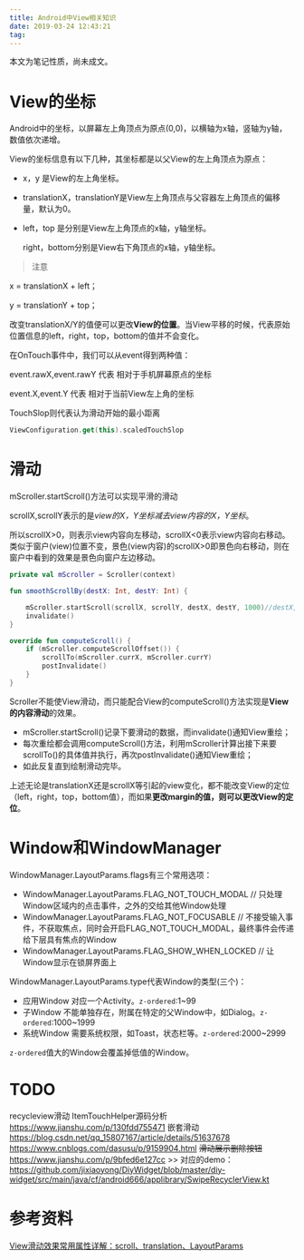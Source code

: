 ```yaml
---
title: Android中View相关知识
date: 2019-03-24 12:43:21
tag: 
---
```


本文为笔记性质，尚未成文。

# View的坐标

Android中的坐标，以屏幕左上角顶点为原点(0,0)，以横轴为x轴，竖轴为y轴，数值依次递增。

View的坐标信息有以下几种，其坐标都是以父View的左上角顶点为原点：

* x，y 是View的左上角坐标。

* translationX，translationY是View左上角顶点与父容器左上角顶点的偏移量，默认为0。

* left，top 是分别是View左上角顶点的x轴，y轴坐标。

  right，bottom分别是View右下角顶点的x轴，y轴坐标。

> 注意

x = translationX + left；

y = translationY + top；

改变translationX/Y的值便可以更改**View的位置**。当View平移的时候，代表原始位置信息的left，right，top，bottom的值并不会变化。

在OnTouch事件中，我们可以从event得到两种值：

event.rawX,event.rawY 代表 相对于手机屏幕原点的坐标

event.X,event.Y 代表 相对于当前View左上角的坐标

TouchSlop则代表认为滑动开始的最小距离

```kotlin
ViewConfiguration.get(this).scaledTouchSlop
```

# 滑动

mScroller.startScroll()方法可以实现平滑的滑动

scrollX,scrollY表示的是*view的X，Y坐标减去view内容的X，Y坐标*。

所以scrollX>0，则表示view内容向左移动，scrollX<0表示view内容向右移动。类似于窗户(view)位置不变，景色(view内容)的scrollX>0即景色向右移动，则在窗户中看到的效果是景色向窗户左边移动。

```kotlin
private val mScroller = Scroller(context)

fun smoothScrollBy(destX: Int, destY: Int) {

    mScroller.startScroll(scrollX, scrollY, destX, destY, 1000)//destX, destY的值如果是正的话，会向左，上方移动
    invalidate()
}

override fun computeScroll() {
    if (mScroller.computeScrollOffset()) {
        scrollTo(mScroller.currX, mScroller.currY)
        postInvalidate()
    }
}
```

Scroller不能使View滑动，而只能配合View的computeScroll()方法实现是**View的内容滑动**的效果。

* mScroller.startScroll()记录下要滑动的数据，而invalidate()通知View重绘；
* 每次重绘都会调用computeScroll()方法，利用mScroller计算出接下来要scrollTo()的具体值并执行，再次postInvalidate()通知View重绘；
* 如此反复直到绘制滑动完毕。

上述无论是translationX还是scrollX等引起的view变化，都不能改变View的定位（left，right，top，bottom值），而如果**更改margin的值，则可以更改View的定位**。



# Window和WindowManager

WindowManager.LayoutParams.flags有三个常用选项：

* WindowManager.LayoutParams.FLAG_NOT_TOUCH_MODAL // 只处理Window区域内的点击事件，之外的交给其他Window处理
* WindowManager.LayoutParams.FLAG_NOT_FOCUSABLE // 不接受输入事件，不获取焦点，同时会开启FLAG_NOT_TOUCH_MODAL，最终事件会传递给下层具有焦点的Window
* WindowManager.LayoutParams.FLAG_SHOW_WHEN_LOCKED  // 让Window显示在锁屏界面上

WindowManager.LayoutParams.type代表Window的类型(三个)：

* 应用Window 对应一个Activity。`z-ordered`:1~99
* 子Window 不能单独存在，附属在特定的父Window中，如Dialog。`z-ordered`:1000~1999
* 系统Window 需要系统权限，如Toast，状态栏等。`z-ordered`:2000~2999

`z-ordered`值大的Window会覆盖掉低值的Window。

# TODO

recycleview滑动
ItemTouchHelper源码分析 https://www.jianshu.com/p/130fdd755471
嵌套滑动 https://blog.csdn.net/qq_15807167/article/details/51637678
https://www.cnblogs.com/dasusu/p/9159904.html
~~滑动展示删除按钮~~ https://www.jianshu.com/p/9bfed6e127cc >> 对应的demo：https://github.com/jixiaoyong/DiyWidget/blob/master/diy-widget/src/main/java/cf/android666/applibrary/SwipeRecyclerView.kt



# 参考资料

[View滑动效果常用属性详解：scroll、translation、LayoutParams](https://blog.csdn.net/Holmofy/article/details/53959511)


